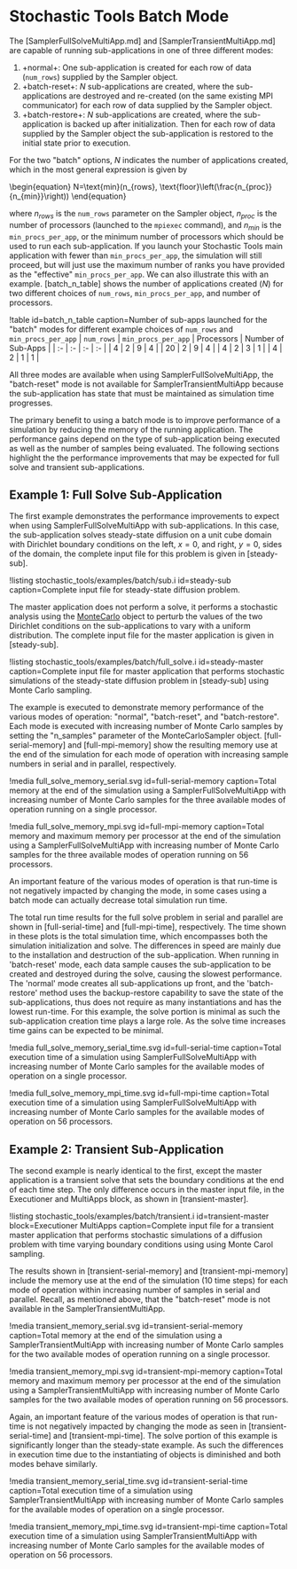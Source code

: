 # Stochastic Tools Batch Mode

The [SamplerFullSolveMultiApp.md] and [SamplerTransientMultiApp.md] are capable of running sub-applications
in one of three different modes:

1. +normal+: One sub-application is created for each row of data (`num_rows`) supplied by the Sampler object.
1. +batch-reset+: $N$ sub-applications are created, where the sub-applications are
                  destroyed and re-created (on the same existing MPI communicator)
                  for each row of data supplied by the Sampler object.
1. +batch-restore+: $N$ sub-applications are created, where the sub-application is
                    backed up after initialization. Then for each row of data supplied by the
                    Sampler object the sub-application is restored to the initial state prior to
                    execution.

For the two "batch" options, $N$ indicates the number of applications created, which in the
most general expression is given by

\begin{equation}
N=\text{min}(n_{rows}, \text{floor}\left(\frac{n_{proc}}{n_{min}}\right))
\end{equation}

where $n_{rows}$ is the `num_rows` parameter on the Sampler object, $n_{proc}$ is the number
of processors (launched to the `mpiexec` command), and $n_{min}$ is the `min_procs_per_app`,
or the minimum number of processors which should be used to run each sub-application. If you
launch your Stochastic Tools main application with fewer than `min_procs_per_app`, the simulation
will still proceed, but will just use the maximum number of ranks you have provided as the
"effective" `min_procs_per_app`. We can
also illustrate this with an example.
[batch_n_table] shows the number of applications created ($N$)
for two different choices of `num_rows`, `min_procs_per_app`, and number of processors.

!table id=batch_n_table caption=Number of sub-apps launched for the "batch" modes for different example choices of `num_rows` and `min_procs_per_app`
| `num_rows` | `min_procs_per_app` | Processors | Number of Sub-Apps |
| :- | :- | :- | :- |
| 4 | 2 | 9 | 4 |
| 20 | 2 | 9 | 4 |
| 4 | 2 | 3 | 1 |
| 4 | 2 | 1 | 1 |

All three modes are available when using SamplerFullSolveMultiApp, the "batch-reset" mode is not
available for SamplerTransientMultiApp because the sub-application has state that must be
maintained as simulation time progresses.

The primary benefit to using a batch mode is to improve performance of a simulation by reducing the
memory of the running application. The performance gains depend on the type of sub-application being
executed as well as the number of samples being evaluated. The following sections highlight the
the performance improvements that may be expected for full solve and transient sub-applications.

## Example 1: Full Solve Sub-Application

The first example demonstrates the performance improvements to expect when using
SamplerFullSolveMultiApp with sub-applications. In this case, the sub-application
solves steady-state diffusion on a unit cube domain with Dirichlet boundary conditions on the
left, $x=0$, and right, $y=0$, sides of the domain, the complete input file for this problem
is given in [steady-sub].

!listing stochastic_tools/examples/batch/sub.i id=steady-sub caption=Complete input file
         for steady-state diffusion problem.

The master application does not perform a solve, it performs a stochastic analysis using the
[MonteCarlo](source/samplers/MonteCarloSampler.md) object to perturb the values of the two Dirichlet conditions on the sub-applications
to vary with a uniform distribution. The complete input file for the master application is given
in [steady-sub].

!listing stochastic_tools/examples/batch/full_solve.i id=steady-master caption=Complete input file
         for master application that performs stochastic simulations of the
         steady-state diffusion problem in [steady-sub] using Monte Carlo sampling.

The example is executed to demonstrate memory performance of the various modes of operation:
"normal", "batch-reset", and "batch-restore". Each mode is executed with increasing
number of Monte Carlo samples by setting the "n_samples" parameter of the MonteCarloSampler object.
[full-serial-memory] and [full-mpi-memory] show the resulting memory use at the end of the
simulation for each mode of operation with increasing sample numbers in serial and in parallel,
respectively.

!media full_solve_memory_serial.svg id=full-serial-memory
       caption=Total memory at the end of the simulation using a SamplerFullSolveMultiApp with
               increasing number of Monte Carlo samples for the three available modes of operation
               running on a single processor.

!media full_solve_memory_mpi.svg id=full-mpi-memory
       caption=Total memory and maximum memory per processor at the end of the simulation using a
               SamplerFullSolveMultiApp with increasing number of Monte Carlo samples for the three
               available modes of operation running on 56 processors.

An important feature of the various modes of operation is that run-time is not negatively
impacted by changing the mode, in some cases using a batch mode can actually decrease total
simulation run time.

The total run time results for the full solve problem in serial and parallel
are shown in [full-serial-time] and [full-mpi-time], respectively. The time shown in these plots
is the total simulation time, which encompasses both the simulation initialization and solve. The
differences in speed are mainly due to the installation and destruction of the sub-application.
When running in 'batch-reset' mode, each data sample causes the sub-application to be created and
destroyed during the solve, causing the slowest performance. The 'normal' mode creates all
sub-applications up front, and the 'batch-restore' method uses the backup-restore capability to
save the state of the sub-applications, thus does not require as many instantiations and has the
lowest run-time. For this example, the solve portion is minimal as such the sub-application
creation time plays a large role. As the solve time increases time gains can be expected to be
minimal.

!media full_solve_memory_serial_time.svg id=full-serial-time
       caption=Total execution time of a simulation using SamplerFullSolveMultiApp with increasing
               number of Monte Carlo samples for the available modes of operation on a single
               processor.

!media full_solve_memory_mpi_time.svg id=full-mpi-time
       caption=Total execution time of a simulation using SamplerFullSolveMultiApp with increasing
               number of Monte Carlo samples for the available modes of operation on 56
               processors.

## Example 2: Transient Sub-Application

The second example is nearly identical to the first, except the master application is a transient
solve that sets the boundary conditions at the end of each time step. The only difference occurs
in the master input file, in the Executioner and MultiApps block, as shown in [transient-master].

!listing stochastic_tools/examples/batch/transient.i id=transient-master block=Executioner MultiApps
         caption=Complete input file for a transient master application that performs stochastic
         simulations of a diffusion problem with time varying boundary conditions using using Monte
         Carol sampling.

The results shown in [transient-serial-memory] and [transient-mpi-memory] include the memory use at
the end of the simulation (10 time steps) for each mode of operation within increasing number of
samples in serial and parallel. Recall, as mentioned above, that the "batch-reset" mode is not
available in the SamplerTransientMultiApp.

!media transient_memory_serial.svg id=transient-serial-memory
       caption=Total memory at the end of the simulation using a SamplerTransientMultiApp with
               increasing number of Monte Carlo samples for the two available modes of operation
               running on a single processor.

!media transient_memory_mpi.svg id=transient-mpi-memory
       caption=Total memory and maximum memory per processor at the end of the simulation using a
               SamplerTransientMultiApp with increasing number of Monte Carlo samples for the two
               available modes of operation running on 56 processors.

Again, an important feature of the various modes of operation is that run-time is not negatively
impacted by changing the mode as seen in [transient-serial-time] and [transient-mpi-time]. The
solve portion of this example is significantly longer than the steady-state example. As such the
differences in execution time due to the instantiating of objects is diminished and both modes behave
similarly.

!media transient_memory_serial_time.svg id=transient-serial-time
       caption=Total execution time of a simulation using SamplerTransientMultiApp with increasing
               number of Monte Carlo samples for the available modes of operation on a single
               processor.

!media transient_memory_mpi_time.svg id=transient-mpi-time
       caption=Total execution time of a simulation using SamplerTransientMultiApp with increasing
               number of Monte Carlo samples for the available modes of operation on 56
               processors.
